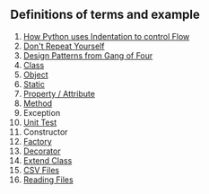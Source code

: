
##  Definitions of terms and example


1.	[How Python uses Indentation to control Flow](/definition/indent.md)
2.	[Don't Repeat Yourself](/definition/dry.md)
3.	[Design Patterns from Gang of Four](/definition/design.md)
4.	[Class](/definition/class.md)
5.	[Object](/definition/object.md)
6.	[Static](/definition/static.md)
7.	[Property / Attribute](/definition/property.md)
8.	[Method](/definition/method.md)
9.	Exception
10.	[Unit Test](/definition/unittest.md)
11.	Constructor
12.	[Factory](/definition/factory.md)
13.	[Decorator](/definition/decorator.md)
14.	[Extend Class](/defintion/extend.md)
15.	[CSV Files](/definition/csv.md)
16.	[Reading Files](/definition/reading.md)

